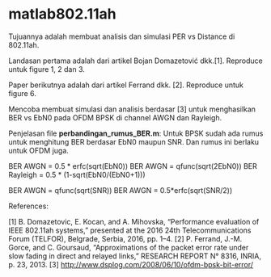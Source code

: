﻿# matlab802.11ah
Tujuannya adalah membuat analisis dan simulasi PER vs Distance di 802.11ah.

Landasan pertama adalah dari artikel Bojan Domazetović dkk.[1]. Reproduce untuk figure 1, 2 dan 3.

Paper berikutnya adalah dari artikel Ferrand dkk. [2]. Reproduce untuk figure 6.

Mencoba membuat simulasi dan analisis berdasar [3] untuk menghasilkan BER vs EbN0 pada OFDM BPSK di channel AWGN dan Rayleigh.

Penjelasan file <b>perbandingan_rumus_BER.m</b>:
Untuk BPSK sudah ada rumus untuk menghitung BER berdasar EbN0 maupun SNR.
Dan rumus ini berlaku untuk OFDM juga.

BER AWGN = 0.5 * erfc(sqrt(EbN0))
BER AWGN = qfunc(sqrt(2EbN0))
BER Rayleigh = 0.5 * (1-sqrt(EbN0/(EbN0+1)))  

BER AWGN = qfunc(sqrt(SNR))
BER AWGN = 0.5*erfc(sqrt(SNR/2))

References:

[1] B. Domazetovic, E. Kocan, and A. Mihovska, “Performance evaluation of IEEE 802.11ah systems,” presented at the 2016 24th Telecommunications Forum (TELFOR), Belgrade, Serbia, 2016, pp. 1–4.
[2] P. Ferrand, J.-M. Gorce, and C. Goursaud, “Approximations of the packet error rate under slow fading in direct and relayed links,” RESEARCH REPORT N° 8316, INRIA, p. 23, 2013.
[3] http://www.dsplog.com/2008/06/10/ofdm-bpsk-bit-error/
